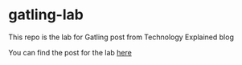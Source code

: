 # gatling-lab

This repo is the lab for Gatling post from Technology Explained blog

You can find the post for the lab [here](https://alexandreesl.com/2020/02/12/gatling-making-performance-tests-with-scala/)
